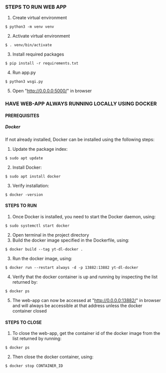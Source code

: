 ### STEPS TO RUN WEB APP

1. Create virtual environment
```
$ python3 -m venv venv
```
2. Activate virtual environment
``` 
$ . venv/bin/activate
```
3. Install required packages
```
$ pip install -r requirements.txt
```
4. Run app.py
```
$ python3 wsgi.py
```
5. Open "http://0.0.0.0:5000/" in browser

### HAVE WEB-APP ALWAYS RUNNING LOCALLY USING DOCKER
#### PREREQUISITES
##### Docker

If not already installed, Docker can be installed using the following steps:
1. Update the package index:
```
$ sudo apt update
```
2. Install Docker:
```
$ sudo apt install docker
```
3. Verify installation:
```
$ docker -version
```
#### STEPS TO RUN
1. Once Docker is installed, you need to start the Docker daemon, using:
```
$ sudo systemctl start docker
```
2. Open terminal in the project directory
3. Build the docker image specified in the Dockerfile, using:
```
$ docker build --tag yt-dl-docker .
```
3. Run the docker image, using:
```
$ docker run --restart always -d -p 13882:13882 yt-dl-docker
```
4. Verify that the docker container is up and running by inspecting the list returned by:
```
$ docker ps
```
5. The web-app can now be accessed at "http://0.0.0.0:13882/" in browser and will always be accessible at that address
unless the docker container closed
#### STEPS TO CLOSE
1. To close the web-app, get the container id of the docker image from the list returned by running:
```
$ docker ps
```
2. Then close the docker container, using:
```
$ docker stop CONTAINER_ID
```